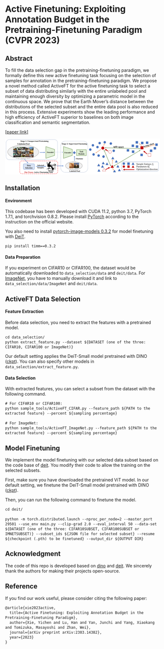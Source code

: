 # Active Finetuning: Exploiting Annotation Budget in the Pretraining-Finetuning Paradigm (CVPR 2023)
## Abstract

To fill the data selection gap in the pretraining-finetuning paradigm, we formally define this new active finetuning task focusing on the selection of samples for annotation in the pretraining-finetuning paradigm. We propose a novel method called ActiveFT for the active finetuning task to select a subset of data distributing similarly with the entire unlabeled pool and maintaining enough diversity by optimizing a parametric model in the continuous space. We prove that the Earth Mover’s distance between the distributions of the selected subset and the entire data pool is also reduced in this process. Extensive experiments show the leading performance and high efficiency of ActiveFT superior to baselines on both image classification and semantic segmentation.

[[paper link]](https://arxiv.org/abs/2303.14382)

![overview](overview.png)

## Installation

#### Environment

This codebase has been developed with CUDA 11.2, python 3.7, PyTorch 1.7.1, and torchvision 0.8.2. Please install [PyTorch](https://pytorch.org/) according to the instruction on the official website.

You also need to install [pytorch-image-models 0.3.2](https://github.com/rwightman/pytorch-image-models) for model finetuning with [DeiT](https://github.com/facebookresearch/deit/blob/main/README_deit.md).

```
pip install timm==0.3.2
```

#### Data Preparation

If you experiment on CIFAR10 or CIFAR100, the dataset would be automatically downloaded to `data_selection/data` and `deit/data`. For [ImageNet](https://www.image-net.org/), you have to manually download it and link to `data_selection/data/ImageNet` and `deit/data`. 

## ActiveFT Data Selection

#### Feature Extraction

Before data selection, you need to extract the features with a pretrained model. 

```
cd data_selection/
python extract_feature.py --dataset ${DATASET (one of the three: CIFAR10, CIFAR100 or ImageNet)}
```

Our default setting applies the DeiT-Small model pretrained with DINO ([ckpt](https://dl.fbaipublicfiles.com/dino/dino_deitsmall16_pretrain/dino_deitsmall16_pretrain.pth)). You can also specify other models in `data_selection/extract_feature.py`.

#### Data Selection

With extracted features, you can select a subset from the dataset with the following command.

```
# For CIFAR10 or CIFAR100:
python sample_tools/ActiveFT_CIFAR.py --feature_path ${PATH to the extracted feature} --percent ${sampling percentage}

# For ImageNet:
python sample_tools/ActiveFT_ImageNet.py --feature_path ${PATH to the extracted feature} --percent ${sampling percentage}
```



## Model Finetuning

We implement the model finetuning with our selected data subset based on the code base of [deit](https://github.com/facebookresearch/deit). You modify their code to allow the training on the selected subsets.

First, make sure you have downloaded the pretrained ViT model. In our default setting, we finetune the DeiT-Small model pretrained with DINO ([ckpt](https://dl.fbaipublicfiles.com/dino/dino_deitsmall16_pretrain/dino_deitsmall16_pretrain.pth)).

Then, you can run the following command to finetune the model.

```
cd deit/

python -m torch.distributed.launch --nproc_per_node=2 --master_port 29501 --use_env main.py --clip-grad 2.0 --eval_interval 50 --data-set ${DATASET (one of the three: CIFAR10SUBSET, CIFAR100SUBSET or IMNETSUBSET)} --subset_ids ${JSON file for selected subset} --resume ${checkpoint (.pth) to be finetuned} --output_dir ${OUTPUT DIR}
```

## Acknowledgment

The code of this repo is developed based on [dino](https://github.com/facebookresearch/dino) and [deit](https://github.com/facebookresearch/deit). We sincerely thank the authors for making their projects open-source.

## Reference

If you find our work useful, please consider citing the following paper:

```
@article{xie2023active,
  title={Active Finetuning: Exploiting Annotation Budget in the Pretraining-Finetuning Paradigm},
  author={Xie, Yichen and Lu, Han and Yan, Junchi and Yang, Xiaokang and Tomizuka, Masayoshi and Zhan, Wei},
  journal={arXiv preprint arXiv:2303.14382},
  year={2023}
}
```

